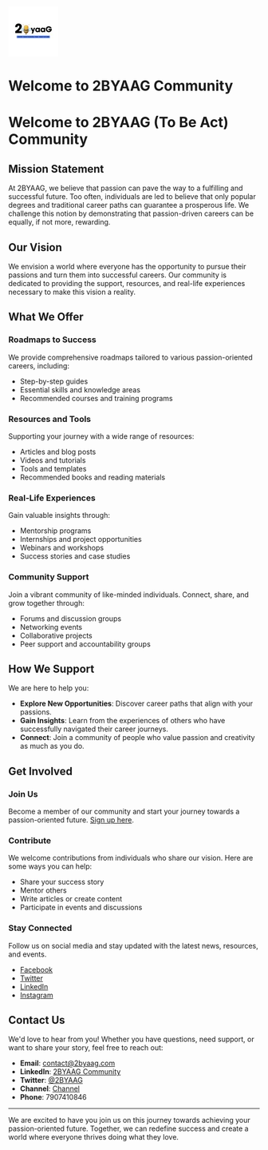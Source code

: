 ![2BYAAG Logo](/logo.jpeg)

# Welcome to 2BYAAG Community
# Welcome to 2BYAAG (To Be Act) Community

## Mission Statement

At 2BYAAG, we believe that passion can pave the way to a fulfilling and successful future. Too often, individuals are led to believe that only popular degrees and traditional career paths can guarantee a prosperous life. We challenge this notion by demonstrating that passion-driven careers can be equally, if not more, rewarding.

## Our Vision

We envision a world where everyone has the opportunity to pursue their passions and turn them into successful careers. Our community is dedicated to providing the support, resources, and real-life experiences necessary to make this vision a reality.

## What We Offer

### Roadmaps to Success
We provide comprehensive roadmaps tailored to various passion-oriented careers, including:
- Step-by-step guides
- Essential skills and knowledge areas
- Recommended courses and training programs

### Resources and Tools
Supporting your journey with a wide range of resources:
- Articles and blog posts
- Videos and tutorials
- Tools and templates
- Recommended books and reading materials

### Real-Life Experiences
Gain valuable insights through:
- Mentorship programs
- Internships and project opportunities
- Webinars and workshops
- Success stories and case studies

### Community Support
Join a vibrant community of like-minded individuals. Connect, share, and grow together through:
- Forums and discussion groups
- Networking events
- Collaborative projects
- Peer support and accountability groups

## How We Support

We are here to help you:
- **Explore New Opportunities**: Discover career paths that align with your passions.
- **Gain Insights**: Learn from the experiences of others who have successfully navigated their career journeys.
- **Connect**: Join a community of people who value passion and creativity as much as you do.

## Get Involved

### Join Us
Become a member of our community and start your journey towards a passion-oriented future. [Sign up here](#).

### Contribute
We welcome contributions from individuals who share our vision. Here are some ways you can help:
- Share your success story
- Mentor others
- Write articles or create content
- Participate in events and discussions

### Stay Connected
Follow us on social media and stay updated with the latest news, resources, and events.
- [Facebook](#)
- [Twitter](https://x.com/2ByaaG)
- [LinkedIn](https://www.linkedin.com/company/2byaag)
- [Instagram](#)

## Contact Us

We'd love to hear from you! Whether you have questions, need support, or want to share your story, feel free to reach out:

- **Email**: [contact@2byaag.com](mailto:contact@2byaag.com)
- **LinkedIn**: [2BYAAG Community](https://www.linkedin.com/company/2byaag)
- **Twitter**: [@2BYAAG](https://x.com/2ByaaG)
- **Channel**: [Channel](https://www.youtube.com/@2Byaag)
- **Phone**: 7907410846

---

We are excited to have you join us on this journey towards achieving your passion-oriented future. Together, we can redefine success and create a world where everyone thrives doing what they love.
